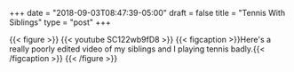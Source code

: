 +++
date = "2018-09-03T08:47:39-05:00"
draft = false
title = "Tennis With Siblings"
type = "post"
+++

{{< figure >}}
{{< youtube SC122wb9fD8 >}}
{{< figcaption >}}Here's a really poorly edited video of my siblings and I playing tennis badly.{{< /figcaption >}}
{{< /figure >}}
